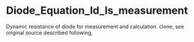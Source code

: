 # Diode_Equation_Id_Is_measurement
Dynamic resistance of diode for measurement and calculation. clone, see original source described following,
